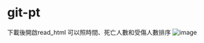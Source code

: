 # git-pt
下載後開啟read_html
可以照時間、死亡人數和受傷人數排序
![image](https://user-images.githubusercontent.com/91714931/136496118-837ac419-293f-4522-b4f4-87be3dd3091b.png)
